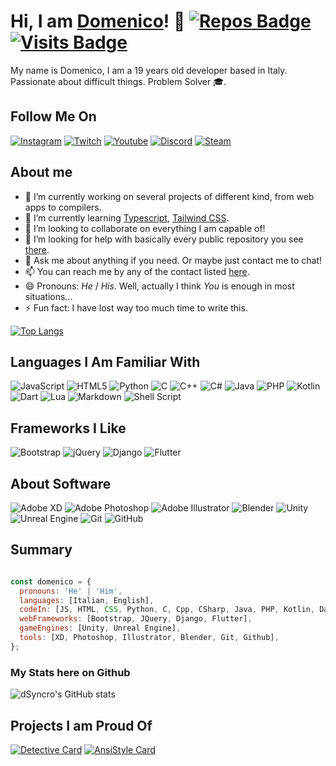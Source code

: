 # Hi, I am [Domenico](https://dsyncro.github.io/)! 👋 [![Repos Badge](https://badges.pufler.dev/repos/dSyncro)](https://badges.pufler.dev) [![Visits Badge](https://badges.pufler.dev/visits/dSyncro/dSyncro)](https://badges.pufler.dev)

My name is Domenico, I am a 19 years old developer based in Italy. Passionate about difficult things.
Problem Solver 🎓.


## Follow Me On

<p>
  <a href="https://www.instagram.com/not.domenico/"><img alt="Instagram" src="https://img.shields.io/badge/not.domenico%20-%23E4405F.svg?&style=for-the-badge&logo=Instagram&logoColor=white"/></a>
  <a href="https://www.twitch.tv/dSyncro"><img alt="Twitch" src="https://img.shields.io/badge/dSyncro%20-%239146FF.svg?&style=for-the-badge&logo=Twitch&logoColor=white"/></a>
  <a href="#"><img alt="Youtube" src="https://img.shields.io/badge/dSyncro%20-%23FF0000.svg?&style=for-the-badge&logo=YouTube&logoColor=white"/></a>
  <a href="https://discord.com/invite/WMsdPzC"><img alt="Discord" src="https://img.shields.io/badge/Hyperion%20Community%20-%237289DA.svg?&style=for-the-badge&logo=discord&logoColor=white"/></a>
  <a href="https://steamcommunity.com/profiles/76561198091387163/"><img alt="Steam" src="https://img.shields.io/badge/steam%20-%23000000.svg?&style=for-the-badge&logo=steam&logoColor=white"/></a>
 </p>

## About me

* 🔭 I’m currently working on several projects of different kind, from web apps to compilers.
* 🌱 I’m currently learning [Typescript](https://www.typescriptlang.org/), [Tailwind CSS](https://tailwindcss.com/).
* 👯 I’m looking to collaborate on everything I am capable of!
* 🤔 I’m looking for help with basically every public repository you see [there](https://github.com/dSyncro/).
* 💬 Ask me about anything if you need. Or maybe just contact me to chat!
* 📫 You can reach me by any of the contact listed [here](#find-me-on).
* 😄 Pronouns: *He* / *His*. Well, actually I think *You* is enough in most situations...
* ⚡ Fun fact: I have lost way too much time to write this.

[![Top Langs](https://github-readme-stats.vercel.app/api/top-langs/?username=dSyncro&layout=compact)](https://github.com/dSyncro/github-readme-stats)

## Languages I Am Familiar With

<p>
  <img alt="JavaScript" src="https://img.shields.io/badge/javascript%20-%23323330.svg?&style=for-the-badge&logo=javascript&logoColor=%23F7DF1E"/>
  <img alt="HTML5" src="https://img.shields.io/badge/html5%20-%23E34F26.svg?&style=for-the-badge&logo=html5&logoColor=white"/>
  <img alt="Python" src="https://img.shields.io/badge/python%20-%2314354C.svg?&style=for-the-badge&logo=python&logoColor=white"/>
  <img alt="C" src="https://img.shields.io/badge/c%20-%2300599C.svg?&style=for-the-badge&logo=c&logoColor=white"/>
  <img alt="C++" src="https://img.shields.io/badge/c++%20-%2300599C.svg?&style=for-the-badge&logo=c%2B%2B&ogoColor=white"/>
  <img alt="C#" src="https://img.shields.io/badge/c%23%20-%23239120.svg?&style=for-the-badge&logo=c-sharp&logoColor=white"/>
  <img alt="Java" src="https://img.shields.io/badge/java-%23ED8B00.svg?&style=for-the-badge&logo=java&logoColor=white"/>
  <img alt="PHP" src="https://img.shields.io/badge/php-%23777BB4.svg?&style=for-the-badge&logo=php&logoColor=white"/>
  <img alt="Kotlin" src="https://img.shields.io/badge/kotlin-%230095D5.svg?&style=for-the-badge&logo=kotlin&logoColor=white"/>
  <img alt="Dart" src="https://img.shields.io/badge/dart-%230175C2.svg?&style=for-the-badge&logo=dart&logoColor=white"/>
  <img alt="Lua" src="https://img.shields.io/badge/lua-%232C2D72.svg?&style=for-the-badge&logo=lua&logoColor=white"/>
  <img alt="Markdown" src="https://img.shields.io/badge/markdown-%23000000.svg?&style=for-the-badge&logo=markdown&logoColor=white"/>
  <img alt="Shell Script" src="https://img.shields.io/badge/shell_script%20-%23121011.svg?&style=for-the-badge&logo=gnu-bash&logoColor=white"/>
 </p>

## Frameworks I Like

<p>
  <img alt="Bootstrap" src="https://img.shields.io/badge/bootstrap%20-%23563D7C.svg?&style=for-the-badge&logo=bootstrap&logoColor=white"/>
  <img alt="jQuery" src="https://img.shields.io/badge/jquery%20-%230769AD.svg?&style=for-the-badge&logo=jquery&logoColor=white"/>
  <img alt="Django" src="https://img.shields.io/badge/django%20-%23092E20.svg?&style=for-the-badge&logo=django&logoColor=white"/>
  <img alt="Flutter" src="https://img.shields.io/badge/Flutter%20-%2302569B.svg?&style=for-the-badge&logo=Flutter&logoColor=white" />
 </p>

## About Software

<p>
  <img alt="Adobe XD" src="https://img.shields.io/badge/adobe%20xd%20-%23FF26BE.svg?&style=for-the-badge&logo=adobe%20xd&logoColor=white"/>
  <img alt="Adobe Photoshop" src="https://img.shields.io/badge/adobe%20photoshop%20-%2331A8FF.svg?&style=for-the-badge&logo=adobe%20photoshop&logoColor=white"/>
  <img alt="Adobe Illustrator" src="https://img.shields.io/badge/adobe%20illustrator%20-%23FF9A00.svg?&style=for-the-badge&logo=adobe%20illustrator&logoColor=white"/>
  <img alt="Blender" src="https://img.shields.io/badge/blender%20-%23F5792A.svg?&style=for-the-badge&logo=blender&logoColor=white"/>
  <img alt="Unity" src="https://img.shields.io/badge/unity%20-%23000000.svg?&style=for-the-badge&logo=unity&logoColor=white"/>
  <img alt="Unreal Engine" src="https://img.shields.io/badge/unreal%20engine%20-%23313131.svg?&style=for-the-badge&logo=unreal%20engine&logoColor=white"/>
  <img alt="Git" src="https://img.shields.io/badge/git%20-%23F05033.svg?&style=for-the-badge&logo=git&logoColor=white"/>
  <img alt="GitHub" src="https://img.shields.io/badge/github%20-%23121011.svg?&style=for-the-badge&logo=github&logoColor=white"/>
</p>

## Summary

```js

const domenico = {
  pronouns: 'He' | 'Him',
  languages: [Italian, English],
  codeIn: [JS, HTML, CSS, Python, C, Cpp, CSharp, Java, PHP, Kotlin, Dart, Lua, Shell],
  webFrameworks: [Bootstrap, JQuery, Django, Flutter],
  gameEngines: [Unity, Unreal Engine],
  tools: [XD, Photoshop, Illustrator, Blender, Git, Github],
};

```

### My Stats here on Github

![dSyncro's GitHub stats](https://github-readme-stats.vercel.app/api?username=dSyncro&show_icons=true&theme=default&hide=stars,issues)

## Projects I am Proud Of

[![Detective Card](https://github-readme-stats.vercel.app/api/pin/?username=dSyncro&repo=Detective)](https://github.com/dSyncro/Detective)
[![AnsiStyle Card](https://github-readme-stats.vercel.app/api/pin/?username=dSyncro&repo=AnsiStyle)](https://github.com/dSyncro/AnsiStyle)
